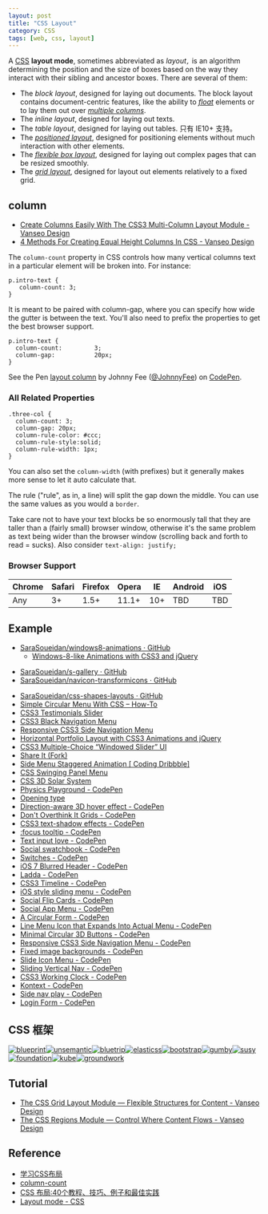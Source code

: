 ```yaml
---
layout: post
title: "CSS Layout"
category: CSS
tags: [web, css, layout]
---
```


A [CSS](https://developer.mozilla.org/en-US/docs/CSS "/en-US/docs/CSS") **layout mode**, sometimes abbreviated as _layout`,`_ is an algorithm determining the position and the size of boxes based on the way they interact with their sibling and ancestor boxes. There are several of them:

* The _block layout_, designed for laying out documents. The block layout contains document-centric features, like the ability to [_float_](https://developer.mozilla.org/en-US/docs/CSS/float "/en-US/docs/CSS/float") elements or to lay them out over [_multiple columns_](https://developer.mozilla.org/en-US/docs/CSS/Using_CSS_multi-column_layouts "/en-US/docs/CSS/Using_CSS_multi-column_layouts").
* The _inline layout_, designed for laying out texts.
* The _table layout_, designed for laying out tables. 只有 IE10+ 支持。
* The _[positioned layout](http://inching.org/2014/07/22/css-layout-position/)_, designed for positioning elements without much interaction with other elements.
* The [_flexible box layout_](https://developer.mozilla.org/en-US/docs/CSS/Using_CSS_flexible_boxes "/en-US/docs/"), designed for laying out complex pages that can be resized smoothly.
* The _[grid layout](http://www.w3cplus.com/css3/css3-grid-layout.html)_, designed for layout out elements relatively to a fixed grid.

## column

- [Create Columns Easily With The CSS3 Multi-Column Layout Module - Vanseo Design](http://www.vanseodesign.com/css/multi-columns/)
- [4 Methods For Creating Equal Height Columns In CSS - Vanseo Design](http://www.vanseodesign.com/css/equal-height-columns/)

The `column-count` property in CSS controls how many vertical columns text in a particular element will be broken into. For instance:

    p.intro-text {
       column-count: 3;
    }

It is meant to be paired with column-gap, where you can specify how wide the gutter is between the text. You'll also need to prefix the properties to get the best browser support.

    p.intro-text {
      column-count:         3;
      column-gap:           20px;
    }

<p data-height="268" data-theme-id="0" data-slug-hash="fJjau" data-default-tab="result" class='codepen'>See the Pen <a href='http://codepen.io/JohnnyFee/pen/fJjau/'>layout column</a> by Johnny Fee (<a href='http://codepen.io/JohnnyFee'>@JohnnyFee</a>) on <a href='http://codepen.io'>CodePen</a>.</p>

### All Related Properties

    .three-col {
      column-count: 3;
      column-gap: 20px;
      column-rule-color: #ccc;
      column-rule-style:solid;
      column-rule-width: 1px;
    }

You can also set the `column-width` (with prefixes) but it generally makes more sense to let it auto calculate that.

The rule ("rule", as in, a line) will split the gap down the middle. You can use the same values as you would a `border`. 

Take care not to have your text blocks be so enormously tall that they are taller than a (fairly small) browser window, otherwise it's the same problem as text being wider than the browser window (scrolling back and forth to read = sucks). Also consider `text-align: justify;`

### Browser Support

Chrome | Safari | Firefox  |Opera  |IE  |Android | iOS 
-------|--------|----------|-------|----|--------|-------
Any    | 3+     | 1.5+     | 11.1+ |10+ |TBD     |TBD

## Example

- [SaraSoueidan/windows8-animations · GitHub](https://github.com/SaraSoueidan/windows8-animations)
    - [Windows-8-like Animations with CSS3 and jQuery](http://codepen.io/SaraSoueidan/details/sBELl/)
* [SaraSoueidan/s-gallery · GitHub](https://github.com/SaraSoueidan/s-gallery)
* [SaraSoueidan/navicon-transformicons · GitHub](https://github.com/SaraSoueidan/navicon-transformicons)
- [SaraSoueidan/css-shapes-layouts · GitHub](https://github.com/SaraSoueidan/css-shapes-layouts)
- [Simple Circular Menu With CSS – How-To](http://codepen.io/SaraSoueidan/pen/wpHBt)
- [CSS3 Testimonials Slider](http://codepen.io/SaraSoueidan/details/CyFbd/)
- [CSS3 Black Navigation Menu](http://codepen.io/SaraSoueidan/details/poDuw/)
- [Responsive CSS3 Side Navigation Menu](http://codepen.io/SaraSoueidan/details/bogtz/)
- [Horizontal Portfolio Layout with CSS3 Animations and jQuery](http://codepen.io/SaraSoueidan/details/zsgit/)
- [CSS3 Multiple-Choice “Windowed Slider” UI](http://codepen.io/SaraSoueidan/details/AwmzH/)
- [Share It (Fork)](http://codepen.io/SaraSoueidan/details/kHaBr/)
- [Side Menu Staggered Animation [ Coding Dribbble]](http://codepen.io/gsimone/details/whIBC/)
- [CSS Swinging Panel Menu](http://codepen.io/sethabbott/details/cewzF/)
- [CSS 3D Solar System](http://codepen.io/juliangarnier/details/idhuG/)
- [Physics Playground - CodePen](http://codepen.io/suffick/pen/fhjvk)
- [Opening type](http://codepen.io/diegopardo/details/GqEho/)
- [Direction-aware 3D hover effect - CodePen](http://codepen.io/noeldelgado/pen/pGwFx)
- [Don't Overthink It Grids - CodePen](http://codepen.io/chriscoyier/pen/eGcLw)
- [CSS3 text-shadow effects - CodePen](http://codepen.io/juanbrujo/pen/yGpAK)
- [:focus tooltip - CodePen](http://codepen.io/vpegado/pen/daugx)
- [Text input love - CodePen](http://codepen.io/MichaelArestad/pen/ohLIa)
- [Social swatchbook - CodePen](http://codepen.io/HugoGiraudel/pen/lDuBK)
- [Switches - CodePen](http://codepen.io/billycrist/pen/CHmiE)
- [iOS 7 Blurred Header - CodePen](http://codepen.io/rikschennink/pen/zvcgx)
- [Ladda - CodePen](http://codepen.io/hakimel/pen/gkeha)
- [CSS3 Timeline - CodePen](http://codepen.io/P233/pen/lGewF)
- [iOS style sliding menu - CodePen](http://codepen.io/jasonhowmans/pen/dykhL)
- [Social Flip Cards - CodePen](http://codepen.io/pouretrebelle/pen/GmguH)
- [Social App Menu - CodePen](http://codepen.io/matthoiland/pen/vHFCk)
- [A Circular Form - CodePen](http://codepen.io/kindofone/pen/slnGx)
- [Line Menu Icon that Expands Into Actual Menu - CodePen](http://codepen.io/chriscoyier/pen/Iraiy)
- [Minimal Circular 3D Buttons - CodePen](http://codepen.io/chriscoyier/pen/ctugI)
- [Responsive CSS3 Side Navigation Menu - CodePen](http://codepen.io/SaraSoueidan/pen/bogtz)
- [Fixed image backgrounds - CodePen](http://codepen.io/dropside/pen/bxhke)
- [Slide Icon Menu - CodePen](http://codepen.io/hugo/pen/zfgby)
- [Sliding Vertical Nav - CodePen](http://codepen.io/alassetter/pen/CndgF)
- [CSS3 Working Clock - CodePen](http://codepen.io/iliadraznin/pen/JcqbE)
- [Kontext - CodePen](http://codepen.io/hakimel/pen/FAiKv)
- [Side nav play - CodePen](http://codepen.io/MichaelArestad/pen/vbAxI)
- [Login Form - CodePen](http://codepen.io/frytyler/pen/EGdtg)

## CSS 框架

[![blueprint](http://zh.learnlayout.com/images/blueprint.jpg)](http://www.blueprintcss.org/)[![unsemantic](http://zh.learnlayout.com/images/unsemantic.png)](http://www.unsemantic.com/)[![bluetrip](http://zh.learnlayout.com/images/bluetrip.jpg)](http://bluetrip.org/)[![elasticss](http://zh.learnlayout.com/images/elasticss.jpg)](http://elasticss.com/)[![bootstrap](http://zh.learnlayout.com/images/bootstrap.jpg)](http://twitter.github.com/bootstrap/)[![gumby](http://zh.learnlayout.com/images/gumby.jpg)](http://gumbyframework.com/)[![susy](http://zh.learnlayout.com/images/susy.jpg)](http://susy.oddbird.net/)[![foundation](http://zh.learnlayout.com/images/foundation.png)](http://foundation.zurb.com/)[![kube](http://zh.learnlayout.com/images/kube.png)](http://imperavi.com/kube/)[![groundwork](http://zh.learnlayout.com/images/groundwork.gif)](http://groundworkcss.github.com/)

## Tutorial

- [The CSS Grid Layout Module — Flexible Structures for Content - Vanseo Design](http://www.vanseodesign.com/css/grid-layout-module/)
- [The CSS Regions Module — Control Where Content Flows - Vanseo Design](http://www.vanseodesign.com/css/regions/)

## Reference

- [学习CSS布局](http://zh.learnlayout.com/)
- [column-count](http://css-tricks.com/almanac/properties/c/columns/)
- [CSS 布局:40个教程、技巧、例子和最佳实践](http://coolshell.cn/articles/6840.html)
- [Layout mode - CSS](https://developer.mozilla.org/en-US/docs/Web/CSS/Layout_mode)

<script async src="//codepen.io/assets/embed/ei.js"></script>
